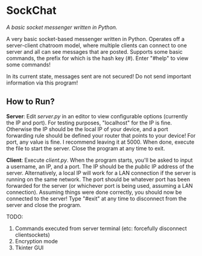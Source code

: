 # SockChat
*A basic socket messenger written in Python.*

A very basic socket-based messenger written in Python. Operates off a server-client chatroom model, where multiple clients can connect to one server and all can see messages that are posted. Supports some basic commands, the prefix for which is the hash key (#). Enter "#help" to view some commands!

In its current state, messages sent are not secured! Do not send important information via this program!

## How to Run?
**Server**: Edit *server.py* in an editor to view configurable options (currently the IP and port). 
For testing purposes, "localhost" for the IP is fine. Otherwise the IP should be the local IP of your device, and a port forwarding rule should be defined your router that points to your device!
For port, any value is fine. I recommend leaving it at 5000.
When done, execute the file to start the server. 
Close the program at any time to exit.

**Client**: Execute *client.py*.
When the program starts, you'll be asked to input a username, an IP, and a port.
The IP should be the *public* IP address of the server. Alternatively, a local IP will work for a LAN connection if the server is running on the same network.
The port should be whatever port has been forwarded for the server (or whichever port is being used, assuming a LAN connection).
Assuming things were done correctly, you should now be connected to the server!
Type "#exit" at any time to disconnect from the server and close the program.

TODO:
1. Commands executed from server terminal (etc: forcefully disconnect clientsockets)
2. Encryption mode
3. Tkinter GUI
